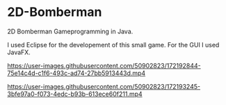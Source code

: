 # 2D-Bomberman
2D Bomberman Gameprogramming in Java.

I used Eclipse for the developement of this small game.
For the GUI I used JavaFX.




https://user-images.githubusercontent.com/50902823/172192844-75e14c4d-c1f6-493c-ad74-27bb5913443d.mp4





https://user-images.githubusercontent.com/50902823/172193245-3bfe97a0-f073-4edc-b93b-613ece60f211.mp4

